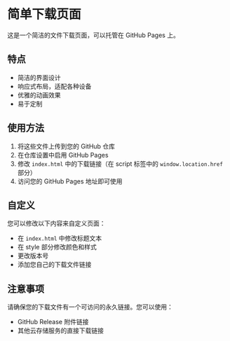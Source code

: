 # 简单下载页面

这是一个简洁的文件下载页面，可以托管在 GitHub Pages 上。

## 特点

- 简洁的界面设计
- 响应式布局，适配各种设备
- 优雅的动画效果
- 易于定制

## 使用方法

1. 将这些文件上传到您的 GitHub 仓库
2. 在仓库设置中启用 GitHub Pages
3. 修改 `index.html` 中的下载链接（在 script 标签中的 `window.location.href` 部分）
4. 访问您的 GitHub Pages 地址即可使用

## 自定义

您可以修改以下内容来自定义页面：

- 在 `index.html` 中修改标题文本
- 在 style 部分修改颜色和样式
- 更改版本号
- 添加您自己的下载文件链接

## 注意事项

请确保您的下载文件有一个可访问的永久链接。您可以使用：

- GitHub Release 附件链接
- 其他云存储服务的直接下载链接 